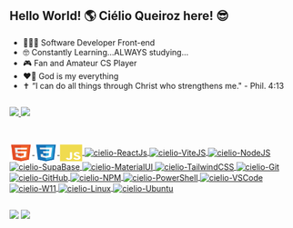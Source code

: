 ## Hello World! 🌎 Ciélio Queiroz here! 😎

- 👨🏽‍💻 Software Developer Front-end
- 🤓 Constantly Learning...ALWAYS studying...
- 🎮 Fan and Amateur CS Player
- ❤️‍🔥 God is my everything
- ✝️ “I can do all things through Christ who strengthens me." - Phil. 4:13

##

 <div>
  <a href="https://github.com/cielioqueiroz">
  <img height="180em" src="https://github-readme-stats.vercel.app/api?username=cielioqueiroz&show_icons=true&theme=dark&include_all_commits=true&count_private=true"/>
  <img height="180em" src="https://github-readme-stats.vercel.app/api/top-langs/?username=cielioqueiroz&layout=compact&langs_count=7&theme=dark"/>
</div>

##

<div style="display: inline_block"><br>
  <img align="center" alt="cielio-HTML" height="30" width="40" src="https://raw.githubusercontent.com/devicons/devicon/master/icons/html5/html5-original.svg">
  <img align="center" alt="cielio-CSS" height="30" width="40" src="https://raw.githubusercontent.com/devicons/devicon/master/icons/css3/css3-original.svg">
  <img align="center" alt="cielio-Js" height="30" width="40" src="https://raw.githubusercontent.com/devicons/devicon/master/icons/javascript/javascript-plain.svg">
  <img align="center" alt="cielio-ReactJs" height="30" width="40" src="https://icongr.am/devicon/react-original.svg?size=128&color=currentColor">
  <img align="center" alt="cielio-ViteJS" height="30" width="40" src="https://cdn.jsdelivr.net/gh/devicons/devicon@latest/icons/vitejs/vitejs-original.svg" />
  <img align="center" alt="cielio-NodeJS" height="30" width="40" src="https://cdn.jsdelivr.net/gh/devicons/devicon/icons/nodejs/nodejs-plain.svg" />
  <img align="center" alt="cielio-SupaBase" height="30" width="40" src="https://cdn.jsdelivr.net/gh/devicons/devicon@latest/icons/supabase/supabase-original.svg" />
  <img align="center" alt="cielio-MaterialUI" height="30" width="40" src="https://cdn.jsdelivr.net/gh/devicons/devicon@latest/icons/materialui/materialui-original.svg" />
  <img align="center" alt="cielio-TailwindCSS" height="30" width="40" src="https://cdn.jsdelivr.net/gh/devicons/devicon@latest/icons/tailwindcss/tailwindcss-original.svg" />
  <img align="center" alt="cielio-Git" height="30" width="40" src="https://icongr.am/devicon/git-original.svg?size=128&color=currentColor">
  <img align="center" alt="cielio-GitHub" height="30" width="40" src="https://cdn.jsdelivr.net/gh/devicons/devicon@latest/icons/github/github-original.svg" />
  <img align="center" alt="cielio-NPM" height="30" width="40" src="https://cdn.jsdelivr.net/gh/devicons/devicon@latest/icons/npm/npm-original-wordmark.svg" />
  <img align="center" alt="cielio-PowerShell" height="30" width="40" src="https://cdn.jsdelivr.net/gh/devicons/devicon@latest/icons/powershell/powershell-original.svg" />
  <img align="center" alt="cielio-VSCode" height="30" width="40" src="https://cdn.jsdelivr.net/gh/devicons/devicon@latest/icons/vscode/vscode-original.svg" />
  <img align="center" alt="cielio-W11" height="30" width="40" img src="https://cdn.jsdelivr.net/gh/devicons/devicon@latest/icons/windows11/windows11-original.svg" />        
  <img align="center" alt="cielio-Linux" height="30" width="40" src="https://cdn.jsdelivr.net/gh/devicons/devicon@latest/icons/linux/linux-original.svg" />
  <img align="center" alt="cielio-Ubuntu" height="30" width="40" src="https://cdn.jsdelivr.net/gh/devicons/devicon@latest/icons/ubuntu/ubuntu-original.svg" />
</div>

##

<div>
  <a href="https://www.instagram.com/cielio.queiroz/" target="_blank"><img src="https://img.shields.io/badge/-Instagram-%23E4405F?style=for-the-badge&logo=instagram&logoColor=white"   target="_blank"></a>
  <a href="https://www.linkedin.com/in/jaci%C3%A9lio-queiroz-a39536218/" target="_blank"><img src="https://img.shields.io/badge/-LinkedIn-%230077B5?style=for-the-badge&logo=linkedin&logoColor=white" target="_blank"></a>
</div>



<!--
**cielioqueiroz/cielioqueiroz** is a ✨ _special_ ✨ repository because its `README.md` (this file) appears on your GitHub profile.

Here are some ideas to get you started:

- 🔭 I’m currently working on ...
- 🌱 I’m currently learning ...
- 👯 I’m looking to collaborate on ...
- 🤔 I’m looking for help with ...
- 💬 Ask me about ...
- 📫 How to reach me: ...
- 😄 Pronouns: ...
- ⚡ Fun fact: ...
-->
